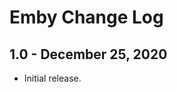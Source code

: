 Emby Change Log
===============

1.0 - December 25, 2020
-----------------------

  * Initial release.
